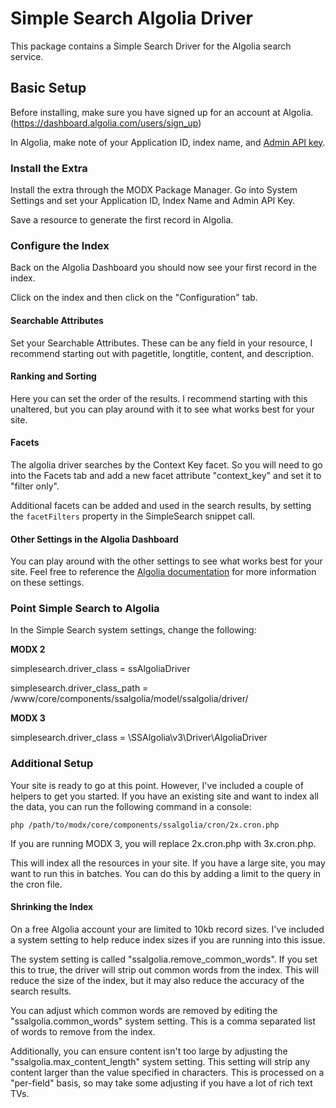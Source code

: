 # Simple Search Algolia Driver

This package contains a Simple Search Driver for the Algolia search service.

## Basic Setup

Before installing, make sure you have signed up for an account at Algolia. (https://dashboard.algolia.com/users/sign_up)

In Algolia, make note of your Application ID, index name, and [Admin API key](https://dashboard.algolia.com/account/api-keys/all).

### Install the Extra

Install the extra through the MODX Package Manager. Go into System Settings and set your Application ID, Index Name and Admin API Key. 

Save a resource to generate the first record in Algolia.

### Configure the Index

Back on the Algolia Dashboard you should now see your first record in the index. 

Click on the index and then click on the "Configuration" tab. 

#### Searchable Attributes

Set your Searchable Attributes. These can be any field in your resource, I recommend starting out with pagetitle, longtitle, content, and description. 

#### Ranking and Sorting

Here you can set the order of the results. I recommend starting with this unaltered, but you can play around with it to see what works best for your site.

#### Facets

The algolia driver searches by the Context Key facet. So you will need to go into the Facets tab and add a new facet attribute "context_key" and set it to "filter only".

Additional facets can be added and used in the search results, by setting the `facetFilters` property in the SimpleSearch snippet call.

#### Other Settings in the Algolia Dashboard

You can play around with the other settings to see what works best for your site. Feel free to reference the [Algolia documentation](https://www.algolia.com/doc/) for more information on these settings.

### Point Simple Search to Algolia

In the Simple Search system settings, change the following: 

**MODX 2**

simplesearch.driver_class = ssAlgoliaDriver

simplesearch.driver_class_path = /www/core/components/ssalgolia/model/ssalgolia/driver/

**MODX 3**

simplesearch.driver_class = \SSAlgolia\v3\Driver\AlgoliaDriver


### Additional Setup

Your site is ready to go at this point. However, I've included a couple of helpers to get you started. If you have an existing site and want to index all the data, you can run the following command in a console:

```
php /path/to/modx/core/components/ssalgolia/cron/2x.cron.php
```

If you are running MODX 3, you will replace 2x.cron.php with 3x.cron.php.

This will index all the resources in your site. If you have a large site, you may want to run this in batches. You can do this by adding a limit to the query in the cron file. 

#### Shrinking the Index

On a free Algolia account your are limited to 10kb record sizes. I've included a system setting to help reduce index sizes if you are running into this issue.

The system setting is called "ssalgolia.remove_common_words". If you set this to true, the driver will strip out common words from the index. This will reduce the size of the index, but it may also reduce the accuracy of the search results.

You can adjust which common words are removed by editing the "ssalgolia.common_words" system setting. This is a comma separated list of words to remove from the index.

Additionally, you can ensure content isn't too large by adjusting the "ssalgolia.max_content_length" system setting. This setting will strip any content larger than the value specified in characters. This is processed on a "per-field" basis, so may take some adjusting if you have a lot of rich text TVs.
